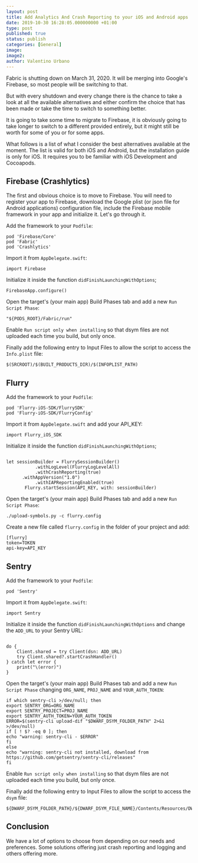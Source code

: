 ```yaml
---
layout: post
title: Add Analytics And Crash Reporting to your iOS and Android apps
date: 2019-10-30 16:28:05.000000000 +01:00
type: post
published: true
status: publish
categories: [General]
image:
image2:
author: Valentino Urbano
---
```


Fabric is shutting down on March 31, 2020.
It will be merging into Google's Firebase, so most people will be switching to that.

But with every shutdown and every change there is the chance to take a look at all the available alternatives and either confirm the choice that has been made or take the time to switch to something better.

It is going to take some time to migrate to Firebase, it is obviously going to take longer to switch to a different provided entirely, but it might still be worth for some of you or for some apps.

What follows is a list of what I consider the best alternatives available at the moment.
The list is valid for both iOS and Android, but the installation guide is only for iOS. It requires you to be familiar with iOS Development and Cocoapods.

## Firebase (Crashlytics)

The first and obvious choice is to move to Firebase. You will need to register your app to Firebase, download the Google plist (or json file for Android applications) configuration file, include the Firebase mobile framework in your app and initialize it. Let's go through it.

Add the framework to your `Podfile`:

```
pod 'Firebase/Core'
pod 'Fabric'
pod 'Crashlytics'
```

Import it from `AppDelegate.swift`:

```
import Firebase
```

Initialize it inside the function `didFinishLaunchingWithOptions`;

```
FirebaseApp.configure()
```

Open the target's (your main app) Build Phases tab and add a new `Run Script Phase`:

```
"${PODS_ROOT}/Fabric/run"
```

Enable `Run script only when installing` so that dsym files are not uploaded each time you build, but only once.

Finally add the following entry to Input Files to allow the script to access the `Info.plist` file:

```
$(SRCROOT)/$(BUILT_PRODUCTS_DIR)/$(INFOPLIST_PATH)
```

## Flurry

Add the framework to your `Podfile`:

```
pod 'Flurry-iOS-SDK/FlurrySDK'
pod 'Flurry-iOS-SDK/FlurryConfig'
```

Import it from `AppDelegate.swift` and add your API_KEY:

```
import Flurry_iOS_SDK
```

Initialize it inside the function `didFinishLaunchingWithOptions`;

```

let sessionBuilder = FlurrySessionBuilder()
           .withLogLevel(FlurryLogLevelAll)
           .withCrashReporting(true)
      .withAppVersion("1.0")
           .withIAPReportingEnabled(true)
       Flurry.startSession(API_KEY, with: sessionBuilder)
```

Open the target's (your main app) Build Phases tab and add a new `Run Script Phase`:

```
./upload-symbols.py -c flurry.config
```

Create a new file called `flurry.config` in the folder of your project and add:

```
[flurry]
token=TOKEN
api-key=API_KEY
```

## Sentry

Add the framework to your `Podfile`:

```
pod 'Sentry'
```

Import it from `AppDelegate.swift`:

```
import Sentry
```

Initialize it inside the function `didFinishLaunchingWithOptions` and change the `ADD_URL` to your Sentry URL:

```

do {
    Client.shared = try Client(dsn: ADD_URL)
    try Client.shared?.startCrashHandler()
} catch let error {
    print("\(error)")
}
```

Open the target's (your main app) Build Phases tab and add a new `Run Script Phase` changing `ORG_NAME`, `PROJ_NAME` and `YOUR_AUTH_TOKEN`:

```
if which sentry-cli >/dev/null; then
export SENTRY_ORG=ORG_NAME
export SENTRY_PROJECT=PROJ_NAME
export SENTRY_AUTH_TOKEN=YOUR_AUTH_TOKEN
ERROR=$(sentry-cli upload-dif "$DWARF_DSYM_FOLDER_PATH" 2>&1 >/dev/null)
if [ ! $? -eq 0 ]; then
echo "warning: sentry-cli - $ERROR"
fi
else
echo "warning: sentry-cli not installed, download from https://github.com/getsentry/sentry-cli/releases"
fi
```

Enable `Run script only when installing` so that dsym files are not uploaded each time you build, but only once.

Finally add the following entry to Input Files to allow the script to access the `dsym` file:

```
${DWARF_DSYM_FOLDER_PATH}/${DWARF_DSYM_FILE_NAME}/Contents/Resources/DWARF/${TARGET_NAME}
```

## Conclusion

We have a lot of options to choose from depending on our needs and preferences. Some solutions offering just crash reporting and logging and others offering more.
